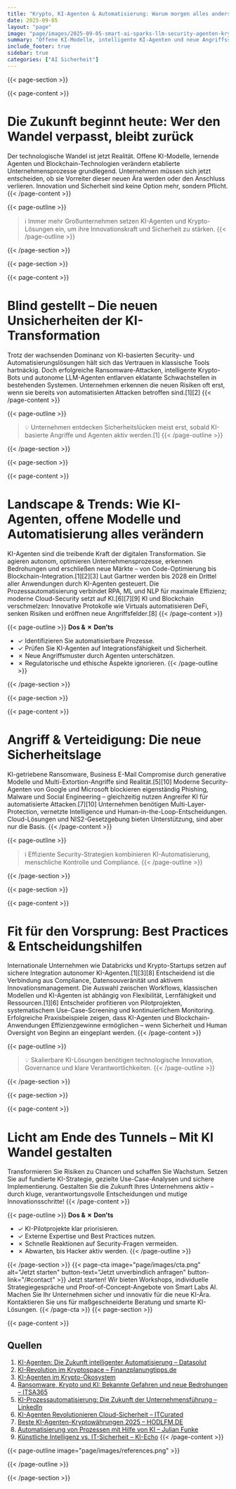 ```yaml
---
title: "Krypto, KI-Agenten & Automatisierung: Warum morgen alles anders ist – und wie Unternehmen profitieren können"
date: 2025-09-05
layout: "page"
image: "page/images/2025-09-05-smart-ai-sparks-llm-security-agenten-krypto-prozessautomatisierung/hero.jpg"
summary: "Offene KI-Modelle, intelligente KI-Agenten und neue Angriffsszenarien im Krypto-Umfeld prägen bereits heute die Sicherheits- und Innovationslandschaft in Unternehmen. Dieses Whitepaper zeigt, wie KI-gesteuerte Prozessautomatisierung, offene LLM-Ökosysteme und das Zusammenspiel von KI und Blockchain massive Risiken, aber auch spannende Chancen erschaffen. Unternehmen erfahren, wie sie mit umsetzbaren Best Practices, Weitblick und technischer Souveränität Wandel sicher und profitabel gestalten."
include_footer: true
sidebar: true
categories: ["AI Sicherheit"]
---
```


{{< page-section >}}

{{< page-content >}}
# Die Zukunft beginnt heute: Wer den Wandel verpasst, bleibt zurück

Der technologische Wandel ist jetzt Realität. Offene KI-Modelle, lernende Agenten und Blockchain-Technologien verändern etablierte Unternehmensprozesse grundlegend. Unternehmen müssen sich jetzt entscheiden, ob sie Vorreiter dieser neuen Ära werden oder den Anschluss verlieren. Innovation und Sicherheit sind keine Option mehr, sondern Pflicht.
{{< /page-content >}}

{{< page-outline >}}
> ℹ️ Immer mehr Großunternehmen setzen KI-Agenten und Krypto-Lösungen ein, um ihre Innovationskraft und Sicherheit zu stärken.
{{< /page-outline >}}

{{< /page-section >}}

{{< page-section >}}

{{< page-content >}}
# Blind gestellt – Die neuen Unsicherheiten der KI-Transformation

Trotz der wachsenden Dominanz von KI-basierten Security- und Automatisierungslösungen hält sich das Vertrauen in klassische Tools hartnäckig. Doch erfolgreiche Ransomware-Attacken, intelligente Krypto-Bots und autonome LLM-Agenten entlarven eklatante Schwachstellen in bestehenden Systemen. Unternehmen erkennen die neuen Risiken oft erst, wenn sie bereits von automatisierten Attacken betroffen sind.[1][2]
{{< /page-content >}}

{{< page-outline >}}
> 💡 Unternehmen entdecken Sicherheitslücken meist erst, sobald KI-basierte Angriffe und Agenten aktiv werden.[1]
{{< /page-outline >}}

{{< /page-section >}}

{{< page-section >}}

{{< page-content >}}
# Landscape & Trends: Wie KI-Agenten, offene Modelle und Automatisierung alles verändern

KI-Agenten sind die treibende Kraft der digitalen Transformation. Sie agieren autonom, optimieren Unternehmensprozesse, erkennen Bedrohungen und erschließen neue Märkte – von Code-Optimierung bis Blockchain-Integration.[1][2][3] Laut Gartner werden bis 2028 ein Drittel aller Anwendungen durch KI-Agenten gesteuert. Die Prozessautomatisierung verbindet RPA, ML und NLP für maximale Effizienz; moderne Cloud-Security setzt auf KI.[6][7][9] KI und Blockchain verschmelzen: Innovative Protokolle wie Virtuals automatisieren DeFi, senken Risiken und eröffnen neue Angriffsfelder.[8]
{{< /page-content >}}

{{< page-outline >}}
**Dos & ✗ Don'ts**
- ✓ Identifizieren Sie automatisierbare Prozesse.
- ✓ Prüfen Sie KI-Agenten auf Integrationsfähigkeit und Sicherheit.
- ✗ Neue Angriffsmuster durch Agenten unterschätzen.
- ✗ Regulatorische und ethische Aspekte ignorieren.
{{< /page-outline >}}

{{< /page-section >}}

{{< page-section >}}

{{< page-content >}}
# Angriff & Verteidigung: Die neue Sicherheitslage

KI-getriebene Ransomware, Business E-Mail Compromise durch generative Modelle und Multi-Extortion-Angriffe sind Realität.[5][10] Moderne Security-Agenten von Google und Microsoft blockieren eigenständig Phishing, Malware und Social Engineering – gleichzeitig nutzen Angreifer KI für automatisierte Attacken.[7][10] Unternehmen benötigen Multi-Layer-Protection, vernetzte Intelligence und Human-in-the-Loop-Entscheidungen. Cloud-Lösungen und NIS2-Gesetzgebung bieten Unterstützung, sind aber nur die Basis.
{{< /page-content >}}

{{< page-outline >}}
> ℹ️ Effiziente Security-Strategien kombinieren KI-Automatisierung, menschliche Kontrolle und Compliance.
{{< /page-outline >}}

{{< /page-section >}}

{{< page-section >}}

{{< page-content >}}
# Fit für den Vorsprung: Best Practices & Entscheidungshilfen

Internationale Unternehmen wie Databricks und Krypto-Startups setzen auf sichere Integration autonomer KI-Agenten.[1][3][8] Entscheidend ist die Verbindung aus Compliance, Datensouveränität und aktivem Innovationsmanagement. Die Auswahl zwischen Workflows, klassischen Modellen und KI-Agenten ist abhängig von Flexibilität, Lernfähigkeit und Ressourcen.[1][6] Entscheider profitieren von Pilotprojekten, systematischem Use-Case-Screening und kontinuierlichem Monitoring. Erfolgreiche Praxisbeispiele zeigen, dass KI-Agenten und Blockchain-Anwendungen Effizienzgewinne ermöglichen – wenn Sicherheit und Human Oversight von Beginn an eingeplant werden.
{{< /page-content >}}

{{< page-outline >}}
> 💡 Skalierbare KI-Lösungen benötigen technologische Innovation, Governance und klare Verantwortlichkeiten.
{{< /page-outline >}}

{{< /page-section >}}

{{< page-section >}}

{{< page-content >}}
# Licht am Ende des Tunnels – Mit KI Wandel gestalten

Transformieren Sie Risiken zu Chancen und schaffen Sie Wachstum. Setzen Sie auf fundierte KI-Strategie, gezielte Use-Case-Analysen und sichere Implementierung. Gestalten Sie die Zukunft Ihres Unternehmens aktiv – durch kluge, verantwortungsvolle Entscheidungen und mutige Innovationsschritte!
{{< /page-content >}}

{{< page-outline >}}
**Dos & ✗ Don'ts**
- ✓ KI-Pilotprojekte klar priorisieren.
- ✓ Externe Expertise und Best Practices nutzen.
- ✗ Schnelle Reaktionen auf Security-Fragen vermeiden.
- ✗ Abwarten, bis Hacker aktiv werden.
{{< /page-outline >}}

{{< /page-section >}}
{{< page-cta image="page/images/cta.png" alt="Jetzt starten" button-text="Jetzt unverbindlich anfragen" button-link="/#contact" >}}
Jetzt starten! Wir bieten Workshops, individuelle Strategiegespräche und Proof-of-Concept-Angebote von Smart Labs AI. Machen Sie Ihr Unternehmen sicher und innovativ für die neue KI-Ära. Kontaktieren Sie uns für maßgeschneiderte Beratung und smarte KI-Lösungen.
{{< /page-cta >}}
{{< page-section >}}

{{< page-content >}}
## Quellen

1. [KI-Agenten: Die Zukunft intelligenter Automatisierung – Datasolut](https://datasolut.com/ki-agenten/)  
2. [KI-Revolution im Kryptospace – Finanzplanungtipps.de](https://finanzplanungtipps.de/die-ki-revolution-im-kryptospace-wie-ki-agenten-die-zukunft-praegen/)  
3. [KI-Agenten im Krypto-Ökosystem](https://ki-agenten.eu/ki-agenten-im-krypto-oekosystem/)  
5. [Ransomware, Krypto und KI: Bekannte Gefahren und neue Bedrohungen – ITSA365](https://www.itsa365.de/news-knowledge/2023/branchennews/ransomware-krypto-und-ki)  
6. [KI-Prozessautomatisierung: Die Zukunft der Unternehmensführung – LinkedIn](https://de.linkedin.com/pulse/ki-prozessautomatisierung-die-zukunft-der-madlen-lipski-zeose)  
7. [KI-Agenten Revolutionieren Cloud-Sicherheit – ITCurated](https://itcurated.de/technologie/ki-agenten-revolutionieren-cloud-sicherheit-und-stellen-risiken/)  
8. [Beste KI-Agenten-Kryptowährungen 2025 – HODLFM.DE](https://hodlfm.de/top/beste-ki-agenten-kryptowahrungen/)  
9. [Automatisierung von Prozessen mit Hilfe von KI – Julian Funke](https://julian-funke.de/2023/09/06/automatisierung-von-prozessen-mit-hilfe-von-ki/)  
10. [Künstliche Intelligenz vs. IT-Sicherheit – KI-Echo](https://ki-echo.de/die-kuenstliche-intelligenz-und-it-sicherheit-wie-schlimm-wird-es/)
{{< /page-content >}}

{{< page-outline image="page/images/references.png" >}}

{{< /page-outline >}}

{{< /page-section >}}
